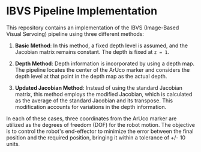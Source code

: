 # IBVS Pipeline Implementation

This repository contains an implementation of the IBVS (Image-Based Visual Servoing) pipeline using three different methods:

1. **Basic Method**: In this method, a fixed depth level is assumed, and the Jacobian matrix remains constant. The depth is fixed at `z = 1`.

2. **Depth Method**: Depth information is incorporated by using a depth map. The pipeline locates the center of the ArUco marker and considers the depth level at that point in the depth map as the actual depth.

3. **Updated Jacobian Method**: Instead of using the standard Jacobian matrix, this method employs the modified Jacobian, which is calculated as the average of the standard Jacobian and its transpose. This modification accounts for variations in the depth information.

In each of these cases, three coordinates from the ArUco marker are utilized as the degrees of freedom (DOF) for the robot motion. The objective is to control the robot's end-effector to minimize the error between the final position and the required position, bringing it within a tolerance of +/- 10 units.
